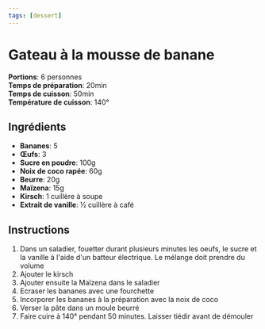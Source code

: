 ```yaml
---
tags: [dessert]
---
```

# Gateau à la mousse de banane
<CenteredImage :src="$withBase('/images/recettes/gateau_mousse_banane.jpg')" alt="gateau_mousse_banane" width="500" />

**Portions**: 6 personnes<br>
**Temps de préparation**: 20min<br>
**Temps de cuisson**: 50min<br>
**Température de cuisson**: 140°

## Ingrédients
- **Bananes**: 5
- **Œufs**: 3
- **Sucre en poudre**: 100g
- **Noix de coco rapée**: 60g
- **Beurre**: 20g
- **Maïzena**: 15g
- **Kirsch**: 1 cuillère à soupe
- **Extrait de vanille**: ½ cuillère à café

## Instructions
1. Dans un saladier, fouetter durant plusieurs minutes les oeufs, le sucre et la vanille à l'aide d'un batteur électrique. Le mélange doit prendre du volume
2. Ajouter le kirsch
3. Ajouter ensuite la Maïzena dans le saladier
3. Ecraser les bananes avec une fourchette
4. Incorporer les bananes à la préparation avec la noix de coco
5. Verser la pâte dans un moule beurré
6. Faire cuire à 140° pendant 50 minutes. Laisser tiédir avant de démouler

